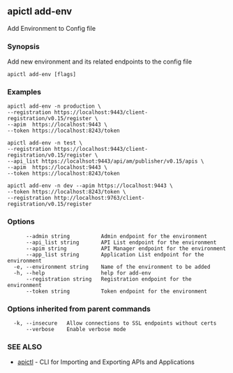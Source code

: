 ## apictl add-env

Add Environment to Config file

### Synopsis


Add new environment and its related endpoints to the config file

```
apictl add-env [flags]
```

### Examples

```
apictl add-env -n production \
--registration https://localhost:9443/client-registration/v0.15/register \
--apim  https://localhost:9443 \
--token https://localhost:8243/token

apictl add-env -n test \
--registration https://localhost:9443/client-registration/v0.15/register \
--api_list https://localhsot:9443/api/am/publisher/v0.15/apis \
--apim  https://localhost:9443 \
--token https://localhost:8243/token

apictl add-env -n dev --apim https://localhost:9443 \
--token	https://localhost:8243/token \
--registration http://localhost:9763/client-registration/v0.15/register
```

### Options

```
      --admin string          Admin endpoint for the environment
      --api_list string       API List endpoint for the environment
      --apim string           API Manager endpoint for the environment
      --app_list string       Application List endpoint for the environment
  -e, --environment string    Name of the environment to be added
  -h, --help                  help for add-env
      --registration string   Registration endpoint for the environment
      --token string          Token endpoint for the environment
```

### Options inherited from parent commands

```
  -k, --insecure   Allow connections to SSL endpoints without certs
      --verbose    Enable verbose mode
```

### SEE ALSO
* [apictl](apictl.md)	 - CLI for Importing and Exporting APIs and Applications

